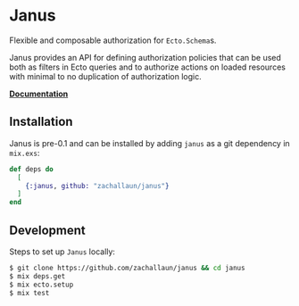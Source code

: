 # Janus

Flexible and composable authorization for `Ecto.Schema`s.

Janus provides an API for defining authorization policies that can be used both as
filters in Ecto queries and to authorize actions on loaded resources with minimal to no
duplication of authorization logic.

[**Documentation**](https://hexdocs.pm/janus)

## Installation

Janus is pre-0.1 and can be installed by adding `janus` as a git dependency in `mix.exs`:

```elixir
def deps do
  [
    {:janus, github: "zachallaun/janus"}
  ]
end
```

## Development

Steps to set up `Janus` locally:

```bash
$ git clone https://github.com/zachallaun/janus && cd janus
$ mix deps.get
$ mix ecto.setup
$ mix test
```
